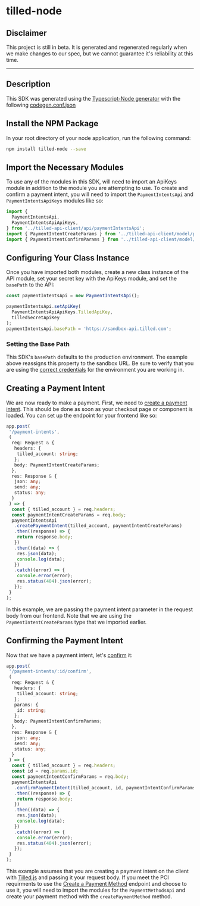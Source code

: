 # tilled-node

## Disclaimer

This project is still in beta. It is generated and regenerated regularly when we make changes to our spec, but we cannot guarantee it's reliability at this time.

---

## Description

This SDK was generated using the [Typescript-Node generator](https://openapi-generator.tech/docs/generators/typescript-node) with the following [codegen.conf.json](codegen.conf.json)

## Install the NPM Package

In your root directory of your node application, run the following command:

```bash
npm install tilled-node --save
```

## Import the Necessary Modules

To use any of the modules in this SDK, will need to import an ApiKeys module in addition to the module you are attempting to use. To create and confirm a payment intent, you will need to import the `PaymentIntentsApi` and `PaymentIntentsApiKeys` modules like so:

```typescript
import {
  PaymentIntentsApi,
  PaymentIntentsApiApiKeys,
} from '../tilled-api-client/api/paymentIntentsApi';
import { PaymentIntentCreateParams } from '../tilled-api-client/model/paymentIntentCreateParams';
import { PaymentIntentConfirmParams } from '../tilled-api-client/model/paymentIntentConfirmParams';
```

## Configuring Your Class Instance

Once you have imported both modules, create a new class instance of the API module, set your secret key with the ApiKeys module, and set the `basePath` to the API:

```typescript
const paymentIntentsApi = new PaymentIntentsApi();

paymentIntentsApi.setApiKey(
  PaymentIntentsApiApiKeys.TilledApiKey,
  tilledSecretApiKey
);
paymentIntentsApi.basePath = 'https://sandbox-api.tilled.com';
```

### Setting the Base Path

This SDK's `basePath` defaults to the production environment. The example above reassigns this property to the sandbox URL. Be sure to verify that you are using the [correct credentials](https://docs.tilled.com/faq/get-started/?query=are%20my%20credentials%20for%20sandbox%20the%20same%20as%20for%20production) for the environment you are working in.

## Creating a Payment Intent

We are now ready to make a payment. First, we need to [create a payment intent](https://docs.tilled.com/docs/payments/payment-intents/#paymentintent-creation). This should be done as soon as your checkout page or component is loaded. You can set up the endpoint for your frontend like so:

```typescript
app.post(
 '/payment-intents',
 (
  req: Request & {
   headers: {
    tilled_account: string;
   };
   body: PaymentIntentCreateParams;
  },
  res: Response & {
   json: any;
   send: any;
   status: any;
  }
 ) => {
  const { tilled_account } = req.headers;
  const paymentIntentCreateParams = req.body;
  paymentIntentsApi
   .createPaymentIntent(tilled_account, paymentIntentCreateParams)
   .then((response) => {
    return response.body;
   })
   .then((data) => {
    res.json(data);
    console.log(data);
   })
   .catch((error) => {
    console.error(error);
    res.status(404).json(error);
   });
 }
);
```

In this example, we are passing the payment intent parameter in the request body from our frontend. Note that we are using the `PaymentIntentCreateParams` type that we imported earlier.

## Confirming the Payment Intent

Now that we have a payment intent, let's [confirm](https://docs.tilled.com/docs/payments/payment-intents/#confirming-a-paymentintent) it:

```typescript
app.post(
 '/payment-intents/:id/confirm',
 (
  req: Request & {
   headers: {
    tilled_account: string;
   };
   params: {
    id: string;
   };
   body: PaymentIntentConfirmParams;
  },
  res: Response & {
   json: any;
   send: any;
   status: any;
  }
 ) => {
  const { tilled_account } = req.headers;
  const id = req.params.id;
  const paymentIntentConfirmParams = req.body;
  paymentIntentsApi
   .confirmPaymentIntent(tilled_account, id, paymentIntentConfirmParams)
   .then((response) => {
    return response.body;
   })
   .then((data) => {
    res.json(data);
    console.log(data);
   })
   .catch((error) => {
    console.error(error);
    res.status(404).json(error);
   });
 }
);
```

This example assumes that you are creating a payment intent on the client with [Tilled.js](https://docs.tilled.com/docs/payment-methods/tilledjs/) and passing it your request body. If you meet the PCI requirments to use the [Create a Payment Method](https://docs.tilled.com/api/#tag/PaymentMethods/operation/CreatePaymentMethod) endpoint and choose to use it, you will need to import the modules for the `PaymentMethodsApi` and create your payment method with the `createPaymentMethod` method.
